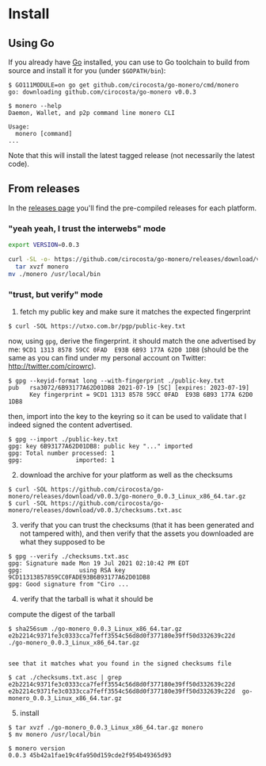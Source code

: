 # Install

## Using Go

If you already have [Go] installed, you can use to Go toolchain to build from
source and install it for you (under `$GOPATH/bin`):

```console
$ GO111MODULE=on go get github.com/cirocosta/go-monero/cmd/monero
go: downloading github.com/cirocosta/go-monero v0.0.3

$ monero --help
Daemon, Wallet, and p2p command line monero CLI

Usage:
  monero [command]
...
```

Note that this will install the latest tagged release (not necessarily the
latest code).


## From releases

In the [releases page] you'll find the pre-compiled releases for each platform.


### "yeah yeah, I trust the interwebs" mode

```bash
export VERSION=0.0.3

curl -SL -o- https://github.com/cirocosta/go-monero/releases/download/v$VERSION/go-monero_$VERSION_Linux_x86_64.tar.gz | \
  tar xvzf monero
mv ./monero /usr/local/bin
```


### "trust, but verify" mode


1. fetch my public key and make sure it matches the expected fingerprint

```console
$ curl -SOL https://utxo.com.br/pgp/public-key.txt
```

now, using `gpg`, derive the fingerprint. it should match the one advertised by
me: `9CD1 1313 8578 59CC 0FAD  E93B 6B93 177A 62D0 1DB8` (should be the same as
you can find under my personal account on Twitter: http://twitter.com/cirowrc).


```console
$ gpg --keyid-format long --with-fingerprint ./public-key.txt
pub   rsa3072/6B93177A62D01DB8 2021-07-19 [SC] [expires: 2023-07-19]
      Key fingerprint = 9CD1 1313 8578 59CC 0FAD  E93B 6B93 177A 62D0 1DB8
```

then, import into the key to the keyring so it can be used to validate that I
indeed signed the content advertised.

```console
$ gpg --import ./public-key.txt
gpg: key 6B93177A62D01DB8: public key "..." imported
gpg: Total number processed: 1
gpg:               imported: 1
```


2. download the archive for your platform as well as the checksums

```console
$ curl -SOL https://github.com/cirocosta/go-monero/releases/download/v0.0.3/go-monero_0.0.3_Linux_x86_64.tar.gz
$ curl -SOL https://github.com/cirocosta/go-monero/releases/download/v0.0.3/checksums.txt.asc
```


3. verify that you can trust the checksums (that it has been generated and
   not tampered with), and then verify that the assets you downloaded are what
   they supposed to be

```console
$ gpg --verify ./checksums.txt.asc
gpg: Signature made Mon 19 Jul 2021 02:10:42 PM EDT
gpg:                using RSA key 9CD11313857859CC0FADE93B6B93177A62D01DB8
gpg: Good signature from "Ciro ...
```


4. verify that the tarball is what it should be

compute the digest of the tarball

```console
$ sha256sum ./go-monero_0.0.3_Linux_x86_64.tar.gz
e2b2214c9371fe3c0333cca7feff3554c56d8d0f377180e39ff50d332639c22d  ./go-monero_0.0.3_Linux_x86_64.tar.gz


see that it matches what you found in the signed checksums file

$ cat ./checksums.txt.asc | grep e2b2214c9371fe3c0333cca7feff3554c56d8d0f377180e39ff50d332639c22d
e2b2214c9371fe3c0333cca7feff3554c56d8d0f377180e39ff50d332639c22d  go-monero_0.0.3_Linux_x86_64.tar.gz
```

5. install

```console
$ tar xvzf ./go-monero_0.0.3_Linux_x86_64.tar.gz monero
$ mv monero /usr/local/bin

$ monero version
0.0.3 45b42a1fae19c4fa950d159cde2f954b49365d93
```


[Go]: https://golang.org/dl/
[releases page]: https://github.com/cirocosta/go-monero/releases
